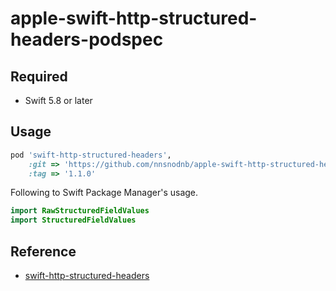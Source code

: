 # apple-swift-http-structured-headers-podspec

## Required

- Swift 5.8 or later

## Usage

```ruby
pod 'swift-http-structured-headers',
    :git => 'https://github.com/nnsnodnb/apple-swift-http-structured-headers-podspec.git',
    :tag => '1.1.0'
```

Following to Swift Package Manager's usage.

```swift
import RawStructuredFieldValues
import StructuredFieldValues
```

## Reference

- [swift-http-structured-headers](https://github.com/apple/swift-http-structured-headers)
